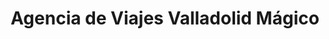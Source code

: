 ---
title: "Agencia de Viajes Valladolid Mágico"
url: /valladolid/agencia-de-viajes-valladolid-magico/
shop: Reisebüro
---
